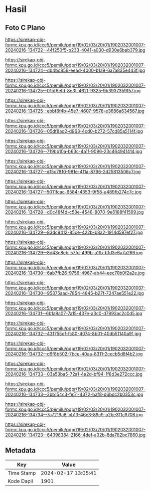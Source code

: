# Hasil

## Foto C Plano

https://sirekap-obj-formc.kpu.go.id/ccc5/pemilu/pdpr/19/02/03/20/01/1902032001007-20240216-134722--44f250f5-b233-4041-a030-d930e6bab379.jpg

https://sirekap-obj-formc.kpu.go.id/ccc5/pemilu/pdpr/19/02/03/20/01/1902032001007-20240216-134724--db4bc856-eead-4000-b1a9-6a7a835e443f.jpg

https://sirekap-obj-formc.kpu.go.id/ccc5/pemilu/pdpr/19/02/03/20/01/1902032001007-20240216-134725--01bf6efd-8e3f-462f-9325-9b3937359f57.jpg

https://sirekap-obj-formc.kpu.go.id/ccc5/pemilu/pdpr/19/02/03/20/01/1902032001007-20240216-134725--ebbf8f4b-45e7-4607-9578-e3686a634567.jpg

https://sirekap-obj-formc.kpu.go.id/ccc5/pemilu/pdpr/19/02/03/20/01/1902032001007-20240216-134726--05df8ad2-d963-4cd0-b272-57cd85a5114f.jpg

https://sirekap-obj-formc.kpu.go.id/ccc5/pemilu/pdpr/19/02/03/20/01/1902032001007-20240216-134726--719bb10a-b63c-4a1f-9096-23c464941414.jpg

https://sirekap-obj-formc.kpu.go.id/ccc5/pemilu/pdpr/19/02/03/20/01/1902032001007-20240216-134727--d15c7810-981e-4f1a-8796-2d25813506c7.jpg

https://sirekap-obj-formc.kpu.go.id/ccc5/pemilu/pdpr/19/02/03/20/01/1902032001007-20240216-134727--5011fcac-6584-4353-9f58-a489fb274c7c.jpg

https://sirekap-obj-formc.kpu.go.id/ccc5/pemilu/pdpr/19/02/03/20/01/1902032001007-20240216-134728--d0c48f4d-c58e-4548-8070-9e6188f41599.jpg

https://sirekap-obj-formc.kpu.go.id/ccc5/pemilu/pdpr/19/02/03/20/01/1902032001007-20240216-134729--83dc9412-85ce-422b-b8a2-1914d597ef27.jpg

https://sirekap-obj-formc.kpu.go.id/ccc5/pemilu/pdpr/19/02/03/20/01/1902032001007-20240216-134729--8d43e8eb-57fd-499b-a1fb-b1d3e6a7a266.jpg

https://sirekap-obj-formc.kpu.go.id/ccc5/pemilu/pdpr/19/02/03/20/01/1902032001007-20240216-134730--6ab7fb26-9756-4967-ab44-eec70b0f2a2e.jpg

https://sirekap-obj-formc.kpu.go.id/ccc5/pemilu/pdpr/19/02/03/20/01/1902032001007-20240216-134730--95375aad-7854-4845-b27f-7347ae551e22.jpg

https://sirekap-obj-formc.kpu.go.id/ccc5/pemilu/pdpr/19/02/03/20/01/1902032001007-20240216-134731--6b1a9a07-7a15-437e-a3c0-d7993ac2c0d5.jpg

https://sirekap-obj-formc.kpu.go.id/ccc5/pemilu/pdpr/19/02/03/20/01/1902032001007-20240216-134732--431755df-fc80-4074-8b01-40db51140a91.jpg

https://sirekap-obj-formc.kpu.go.id/ccc5/pemilu/pdpr/19/02/03/20/01/1902032001007-20240216-134732--d6f8b502-7bce-40aa-8311-2cecb5d8f4b2.jpg

https://sirekap-obj-formc.kpu.go.id/ccc5/pemilu/pdpr/19/02/03/20/01/1902032001007-20240216-134733--03a53ba5-72a1-4a2d-bf94-1f8d3e272ccc.jpg

https://sirekap-obj-formc.kpu.go.id/ccc5/pemilu/pdpr/19/02/03/20/01/1902032001007-20240216-134733--3bb154c3-fe51-4372-baf8-d6bdc2b0353c.jpg

https://sirekap-obj-formc.kpu.go.id/ccc5/pemilu/pdpr/19/02/03/20/01/1902032001007-20240216-134734--7a7219a8-bb13-46e3-89c9-a2be311c9706.jpg

https://sirekap-obj-formc.kpu.go.id/ccc5/pemilu/pdpr/19/02/03/20/01/1902032001007-20240216-134723--64398384-2166-4def-a32b-8da782bc7860.jpg


## Metadata

| Key        | Value               |
| ---------- | ------------------- |
| Time Stamp | 2024-02-17 13:05:41 |
| Kode Dapil | 1901                |



